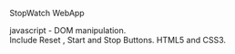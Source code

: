 StopWatch WebApp  


javascript - DOM manipulation.  
Include Reset , Start and Stop Buttons. HTML5 and CSS3. 
